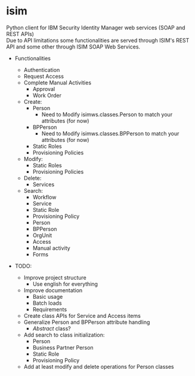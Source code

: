 # isim
Python client for IBM Security Identity Manager web services (SOAP and REST APIs) <br>
Due to API limitations some functionalities are served through ISIM's REST API and some other through ISIM SOAP Web Services. 

- Functionalities
    - Authentication
    - Request Access 
    - Complete Manual Activities
        - Approval
        - Work Order
    - Create:
        - Person
            - Need to Modify isimws.classes.Person to match your attributes (for now)
        - BPPerson
            - Need to Modify isimws.classes.BPPerson to match your attributes (for now)
        - Static Roles
        - Provisioning Policies
    - Modify:
        - Static Roles
        - Provisioning Policies
    - Delete:
        - Services
    - Search: 
        - Workflow
        - Service
        - Static Role
        - Provisioning Policy
        - Person
        - BPPerson
        - OrgUnit
        - Access
        - Manual activity
        - Forms

- TODO:
    - Improve project structure
        - Use english for everything
    - Improve documentation
        - Basic usage
        - Batch loads
        - Requirements
    - Create class APIs for Service and Access items
    - Generalize Person and BPPerson attribute handling
        - *Abstract* class?
    - Add search to class initialization:
        - Person
        - Business Partner Person
        - Static Role
        - Provisioning Policy
    - Add at least modify and delete operations for Person classes

